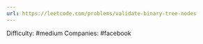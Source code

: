 ```yaml
---
url: https://leetcode.com/problems/validate-binary-tree-nodes
---
```


Difficulty: #medium
Companies: #facebook